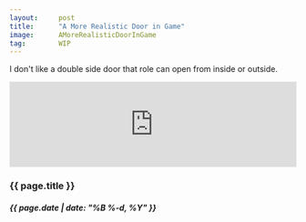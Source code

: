 ```yaml
---
layout:     post
title:      "A More Realistic Door in Game"
image:      AMoreRealisticDoorInGame
tag:        WIP
---
```


I don't like a double side door that role can open from inside or outside.<!--more-->

<iframe id="reddit-embed" src="https://www.redditmedia.com/user/JimCocoMo/comments/zb6ndx/a_more_realistic_door_in_game/?ref_source=embed&amp;ref=share&amp;embed=true&amp;theme=dark" sandbox="allow-scripts allow-same-origin allow-popups" style="border: none;" width="100%" scrolling="no"></iframe>

<h3>{{ page.title }}</h3>
<h5>{{ page.date | date: "%B %-d, %Y" }}</h5>


